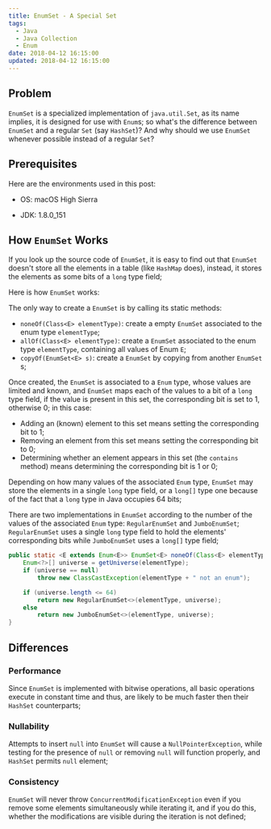 ```yaml
---
title: EnumSet - A Special Set
tags:
  - Java
  - Java Collection
  - Enum
date: 2018-04-12 16:15:00
updated: 2018-04-12 16:15:00
---
```



## Problem

`EnumSet` is a specialized implementation of `java.util.Set`, as its name implies, it is designed for use with `Enum`s; so what's the difference between `EnumSet` and a regular `Set` (say `HashSet`)? And why should we use `EnumSet` whenever possible instead of a regular `Set`?

## Prerequisites

Here are the environments used in this post:

- OS: macOS High Sierra

- JDK: 1.8.0_151

## How `EnumSet` Works

If you look up the source code of `EnumSet`, it is easy to find out that `EnumSet` doesn't store all the elements in a table (like `HashMap` does), instead, it stores the elements as some bits of a `long` type field; 

Here is how `EnumSet` works:

The only way to create a `EnumSet` is by calling its static methods:
- `noneOf(Class<E> elementType)`: create a empty `EnumSet` associated to the enum type `elementType`;
- `allOf(Class<E> elementType)`: create a `EnumSet` associated to the enum type `elementType`, containing all values of Enum `E`;
- `copyOf(EnumSet<E> s)`: create a `EnumSet` by copying from another `EnumSet` s;

Once created, the `EnumSet` is associated to a `Enum` type, whose values are limited and known, and `EnumSet` maps each of the values to a bit of a `long` type field, if the value is present in this set, the corresponding bit is set to 1, otherwise 0; in this case:
- Adding an (known) element to this set means setting the corresponding bit to 1;
- Removing an element from this set means setting the corresponding bit to 0;
- Determining whether an element appears in this set (the `contains` method) means determining the corresponding bit is 1 or 0;

Depending on how many values of the associated `Enum` type, `EnumSet` may store the elements in a single `long` type field, or a `long[]` type one because of the fact that a `long` type in Java occupies 64 bits; 

There are two implementations in `EnumSet` according to the number of the values of the associated `Enum` type: `RegularEnumSet` and `JumboEnumSet`; `RegularEnumSet` uses a single `long` type field to hold the elements' corresponding bits while `JumboEnumSet` uses a `long[]` type field;

```java java.util.EnumSet 
public static <E extends Enum<E>> EnumSet<E> noneOf(Class<E> elementType) {
	Enum<?>[] universe = getUniverse(elementType);
	if (universe == null)
		throw new ClassCastException(elementType + " not an enum");

	if (universe.length <= 64)
		return new RegularEnumSet<>(elementType, universe);
	else
		return new JumboEnumSet<>(elementType, universe);
}
```

## Differences

### Performance

Since `EnumSet` is implemented with bitwise operations, all basic operations execute in constant time and thus, are likely to be much faster then their `HashSet` counterparts;

### Nullability

Attempts to insert `null` into `EnumSet` will cause a `NullPointerException`, while testing for the presence of `null` or removing `null` will function properly, and `HashSet` permits `null` element;

### Consistency

`EnumSet` will never throw `ConcurrentModificationException` even if you remove some elements simultaneously while iterating it, and if you do this, whether the modifications are visible during the iteration is not defined;
